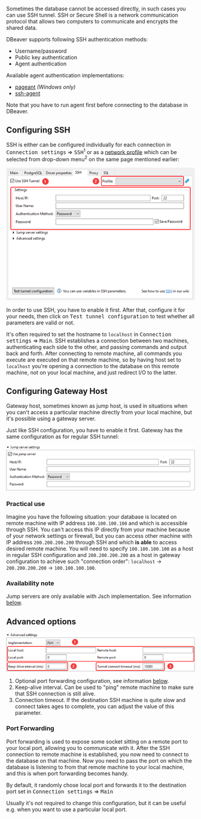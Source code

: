 Sometimes the database cannot be accessed directly, in such cases you can use SSH tunnel. SSH or Secure Shell is a network communication protocol that allows two computers to communicate and encrypts the shared data. 

DBeaver supports following SSH authentication methods:
 - Username/password
 - Public key authentication
 - Agent authentication

Available agent authentication implementations:
 - [pageant](https://www.digitalocean.com/community/tutorials/how-to-use-pageant-to-streamline-ssh-key-authentication-with-putty) _(Windows only)_
 - [ssh-agent](https://help.github.com/en/github/authenticating-to-github/generating-a-new-ssh-key-and-adding-it-to-the-ssh-agent)

Note that you have to run agent first before connecting to the database in DBeaver.

## Configuring SSH

SSH is either can be configured individually for each connection in <kbd>Connection settings</kbd> &rArr; <kbd>SSH</kbd><sup>1</sup> or as a [network profile](Network-Profiles) which can be selected from drop-down menu<sup>2</sup> on the same page mentioned earlier:

![](images/ug/network/ssh/ssh-configuration.png)

In order to use SSH, you have to enable it first. After that, configure it for your needs, then click on <kbd>Test tunnel configuration</kbd> to test whether all parameters are valid or not.

It's often required to set the hostname to `localhost` in <kbd>Connection settings</kbd> &rArr; <kbd>Main</kbd>. SSH establishes a connection between two machines, authenticating each side to the other, and passing commands and output back and forth. After connecting to remote machine, all commands you execute are executed on that remote machine, so by having host set to `localhost` you're opening a connection to the database on this remote machine, not on your local machine, and just redirect I/O to the latter. 

## Configuring Gateway Host

Gateway host, sometimes known as jump host, is used in situations when you can't access a particular machine directly from your local machine, but it's possible using a gateway server.

Just like SSH configuration, you have to enable it first. Gateway has the same configuration as for regular SSH tunnel:

![](images/ug/network/ssh/jump-server-configuration.png)

### Practical use
Imagine you have the following situation: your database is located on remote machine with IP address `100.100.100.100` and which is accessible through SSH. You can't access this IP directly from your machine because of your network settings or firewall, but you can access other machine with IP address `200.200.200.200` through SSH and which **is able** to access desired remote machine.
You will need to specify `100.100.100.100` as a host in regular SSH configuration and `200.200.200.200` as a host in gateway configuration to achieve such "connection order": `localhost` &rarr; `200.200.200.200` &rarr; `100.100.100.100`.

### Availability note
Jump servers are only available with Jsch implementation. See information [below](SSH-Configuration#advanced-options).

## Advanced options

![](images/ug/network/ssh/advanced-options.png)

1. Optional port forwarding configuration, see information [below](SSH-Configuration#port-forwarding).
1. Keep-alive interval. Can be used to "ping" remote machine to make sure that SSH connection is still alive.
1. Connection timeout. If the destination SSH machine is quite slow and connect takes ages to complete, you can adjust the value of this parameter.

### Port Forwarding

Port forwarding is used to expose some socket sitting on a remote port to your local port, allowing you to communicate with it. After the SSH connection to remote machine is established, you now need to connect to the database on that machine. Now you need to pass the port on which the database is listening to from that remote machine to your local machine, and this is when port forwarding becomes handy.

By default, it randomly chose local port and forwards it to the destination port set in <kbd>Connection settings</kbd> &rArr; <kbd>Main</kbd>

Usually it's not required to change this configuration, but it can be useful e.g. when you want to use a particular local port.
